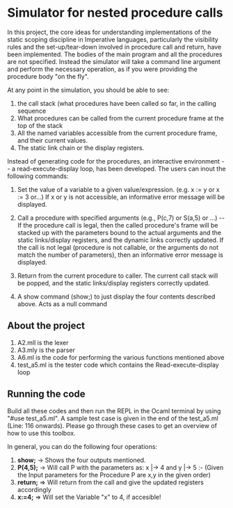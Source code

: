 # Simulator for nested procedure calls

In this project, the core ideas for understanding implementations of the static scoping discipline in Imperative languages, particularly the visibility rules and the set-up/tear-down involved in procedure call and return, have been implemented. The bodies of the main program and all the procedures are not specified.  Instead the simulator will take a command line argument and perform the necessary operation, as if you were providing the procedure body "on the fly".

At any point in the simulation, you should be able to see: 

1. the call stack (what procedures have been called so far, in the calling sequence
2. What procedures can be called from the current procedure frame at the top of the stack
3. All the named variables accessible from the current procedure frame, and their current values.
4. The static link chain or the display registers.

Instead of generating code for the procedures, an interactive environment -- a read-execute-display loop, has been developed. The users can inout the following commands:

1. Set the value of a variable to a given value/expression. (e.g.  x := y or x := 3 or...) If x or y is not accessible, an informative error message will be displayed. 

2. Call a procedure with specified arguments (e.g.,  P(c,7) or  S(a,5) or ...) -- If the procedure call is legal, then the called procedure's frame will be stacked up with the parameters bound to the actual arguments and the static links/display registers, and the dynamic links correctly updated.  If the call is not legal (procedure is not callable, or the arguments do not match the number of parameters), then an informative error message is displayed.

3. Return from the current procedure to caller. The current call stack will be popped, and the static links/display registers correctly updated.

4. A show command (show;) to just display the four contents described above. Acts as a null command

## About the project

1. A2.mll is the lexer
2. A3.mly is the parser
3. A6.ml is the code for performing the various functions mentioned above
4. test_a5.ml is the tester code which contains the Read-execute-display loop

## Running the code

Build all these codes and then run the REPL in the Ocaml terminal by using "#use test_a5.ml". A sample test case is given in the end of the test_a5.ml (Line: 116 onwards). Please go through these cases to get an overview of how to use this toolbox. 

In general, you can do the following four operations:

  1. **show;** -> Shows the four outputs mentioned.
  2. **P(4,5);** -> Will call P with the parameters as: x |-> 4 and y |-> 5 :- (Given the Input parameters for the Procedure P are x,y in the given order)
  3. **return;** => Will return from the call and give the updated registers accordingly
  4. **x:=4;** => Will set the Variable "x" to 4, if accesible!
